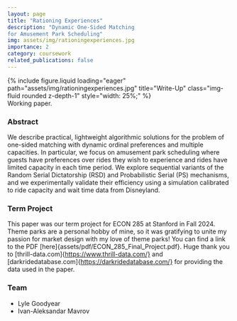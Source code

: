```yaml
---
layout: page
title: "Rationing Experiences"
description: "Dynamic One-Sided Matching
for Amusement Park Scheduling"
img: assets/img/rationingexperiences.jpg
importance: 2
category: coursework
related_publications: false
---
```


<div class="row">
    <div class="col-sm mt-3 mt-md-0">
        {% include figure.liquid loading="eager" path="assets/img/rationingexperiences.jpg" title="Write-Up" class="img-fluid rounded z-depth-1" style="width: 25%;" %}
    </div>
</div>
<div class="caption">
    Working paper.
</div>

### Abstract
We describe practical, lightweight algorithmic solutions for the problem of one-sided
matching with dynamic ordinal preferences and multiple capacities. In particular, we
focus on amusement park scheduling where guests have preferences over rides they
wish to experience and rides have limited capacity in each time period. We explore
sequential variants of the Random Serial Dictatorship (RSD) and Probabilistic Serial
(PS) mechanisms, and we experimentally validate their efficiency using a simulation
calibrated to ride capacity and wait time data from Disneyland.

### Term Project
This paper was our term project for ECON 285 at Stanford in Fall 2024. Theme parks are a personal hobby of mine, so it was gratifying to unite my passion for market design with my love of theme parks! You can find a link to the PDF [here]{assets/pdf/ECON_285_Final_Project.pdf}. Huge thank you to [thrill-data.com]{https://www.thrill-data.com/} and [darkridedatabase.com]{https://darkridedatabase.com/} for providing the data used in the paper.

### Team
- Lyle Goodyear
- Ivan-Aleksandar Mavrov